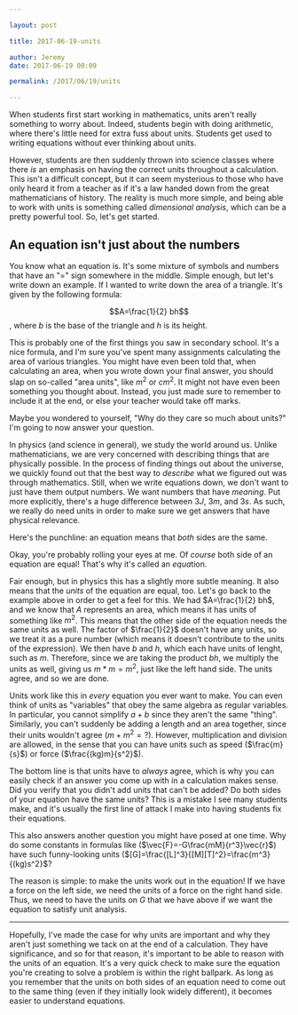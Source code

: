 ```yaml
---

layout: post

title: 2017-06-19-units

author: Jeremy
date: 2017-06-19 00:09

permalink: /2017/06/19/units

---
```




When students first start working in mathematics, units aren't really something to worry about. Indeed, students begin with doing arithmetic, where there's little need for extra fuss about units. Students get used to writing equations without ever thinking about units.

However, students are then suddenly thrown into science classes where there *is* an emphasis on having the correct units throughout a calculation. This isn't a difficult concept, but it can seem mysterious to those who have only heard it from a teacher as if it's a law handed down from the great mathematicians of history. The reality is much more simple, and being able to work with units is something called *dimensional analysis*, which can be a pretty powerful tool. So, let's get started.

## An equation isn't just about the numbers

You know what an equation is. It's some mixture of symbols and numbers that have an "$=$" sign somewhere in the middle. Simple enough, but let's write down an example. If I wanted to write down the area of a triangle. It's given by the following formula:

$$A=\frac{1}{2} bh$$, where $b$ is the base of the triangle and $h$ is its height.

This is probably one of the first things you saw in secondary school. It's a nice formula, and I'm sure you've spent many assignments calculating the area of various triangles. You might have even been told that, when calculating an area, when you wrote down your final answer, you should slap on so-called "area units", like $m^2$ or $cm^2$. It might not have even been something you thought about. Instead, you just made sure to remember to include it at the end, or else your teacher would take off marks.

Maybe you wondered to yourself, "Why do they care so much about units?" I'm going to now answer your question.

In physics (and science in general), we study the world around us. Unlike mathematicians, we are very concerned with describing things that are physically possible. In the process of finding things out about the universe, we quickly found out that the best way to *describe* what we figured out was through mathematics. Still, when we write equations down, we don't want to just have them output numbers. We want numbers that have *meaning*. Put more explicitly, there's a huge difference between $3J$, $3m$, and $3s$. As such, we really do need units in order to make sure we get answers that have physical relevance.

Here's the punchline: an equation means that *both* sides are the same.

Okay, you're probably rolling your eyes at me. Of *course* both side of an equation are equal! That's why it's called an *equa*tion.

Fair enough, but in physics this has a slightly more subtle meaning. It also means that the *units* of the equation are equal, too. Let's go back to the example above in order to get a feel for this. We had $A=\frac{1}{2} bh$, and we know that $A$ represents an area, which means it has units of something like $m^2$. This means that the other side of the equation needs the same units as well. The factor of $\frac{1}{2}$ doesn't have any units, so we treat it as a pure number (which means it doesn't contribute to the units of the expression). We then have $b$ and $h$, which each have units of lenght, such as $m$. Therefore, since we are taking the product $bh$, we multiply the units as well, giving us $m*m=m^2$, just like the left hand side. The units agree, and so we are done.

Units work like this in *every* equation you ever want to make. You can even think of units as "variables" that obey the same algebra as regular variables. In particular, you cannot simplify $a+b$ since they aren't the same "thing". Similarly, you can't suddenly be adding a length and an area together, since their units wouldn't agree ($m+m^2=?$). However, multiplication and division are allowed, in the sense that you can have units such as speed ($\frac{m}{s}$) or force ($\frac{(kg)m}{s^2}$).

The bottom line is that units have to *always* agree, which is why you can easily check if an answer you come up with in a calculation makes sense. Did you verify that you didn't add units that can't be added? Do both sides of your equation have the same units? This is a mistake I see many students make, and it's usually the first line of attack I make into having students fix their equations.

This also answers another question you might have posed at one time. Why do some constants in formulas like ($\vec{F}=-G\frac{mM}{r^3}\vec{r}$) have such funny-looking units ($[G]=\frac{[L]^3}{[M][T]^2}=\frac{m^3}{(kg)s^2}$?

The reason is simple: to make the units work out in the equation! If we have a force on the left side, we need the units of a force on the right hand side. Thus, we need to have the units on $G$ that we have above if we want the equation to satisfy unit analysis.

---

Hopefully, I've made the case for why units are important and why they aren't just something we tack on at the end of a calculation. They have significance, and so for that reason, it's important to be able to reason with the units of an equation. It's a very quick check to make sure the equation you're creating to solve a problem is within the right ballpark. As long as you remember that the units on both sides of an equation need to come out to the same thing (even if they initially look widely different), it becomes easier to understand equations.